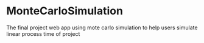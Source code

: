 # MonteCarloSimulation
The final project web app using mote carlo simulation to help users simulate linear process time of project
